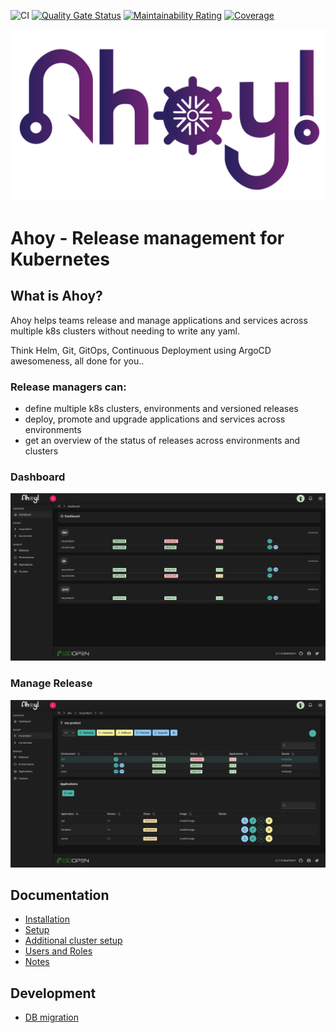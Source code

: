 ![CI](https://github.com/lsdopen/ahoy/workflows/CI/badge.svg)
[![Quality Gate Status](https://sonarcloud.io/api/project_badges/measure?project=lsdopen_ahoy&metric=alert_status)](https://sonarcloud.io/dashboard?id=lsdopen_ahoy)
[![Maintainability Rating](https://sonarcloud.io/api/project_badges/measure?project=lsdopen_ahoy&metric=sqale_rating)](https://sonarcloud.io/dashboard?id=lsdopen_ahoy)
[![Coverage](https://sonarcloud.io/api/project_badges/measure?project=lsdopen_ahoy&metric=coverage)](https://sonarcloud.io/dashboard?id=lsdopen_ahoy)

<picture>
  <source media="(prefers-color-scheme: dark)" srcset="./docs/images/logo-light.png">
  <source media="(prefers-color-scheme: light)" srcset="./docs/images/logo-dark.png">
  <img alt="" src="./docs/images/logo-dark.png">
</picture>

# Ahoy - Release management for Kubernetes

## What is Ahoy?

Ahoy helps teams release and manage applications and services across multiple k8s clusters without needing to write any yaml.

Think Helm, Git, GitOps, Continuous Deployment using ArgoCD awesomeness, all done for you..

### Release managers can:

- define multiple k8s clusters, environments and versioned releases
- deploy, promote and upgrade applications and services across environments
- get an overview of the status of releases across environments and clusters

### Dashboard

<picture>
  <source media="(prefers-color-scheme: dark)" srcset="./docs/images/dashboard-dark.png">
  <source media="(prefers-color-scheme: light)" srcset="./docs/images/dashboard-light.png">
  <img alt="" src="./docs/images/dashboard-dark.png">
</picture>

### Manage Release

<picture>
  <source media="(prefers-color-scheme: dark)" srcset="./docs/images/manage-release-dark.png">
  <source media="(prefers-color-scheme: light)" srcset="./docs/images/manage-release-light.png">
  <img alt="" src="./docs/images/manage-release-dark.png">
</picture>

## Documentation

- [Installation](./docs/install.md)
- [Setup](./docs/setup.md)
- [Additional cluster setup](./docs/add-cluster.md)
- [Users and Roles](./docs/users_roles.md)
- [Notes](./docs/notes.md)

## Development

- [DB migration](./docs/db-migration.md)
